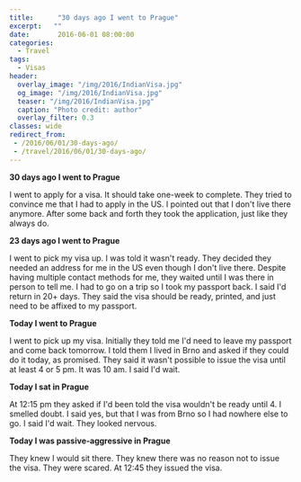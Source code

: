 ```yaml
---
title:      "30 days ago I went to Prague"
excerpt:   ""
date:       2016-06-01 08:00:00
categories:
  - Travel
tags:
  - Visas
header:
  overlay_image: "/img/2016/IndianVisa.jpg"
  og_image: "/img/2016/IndianVisa.jpg"
  teaser: "/img/2016/IndianVisa.jpg"
  caption: "Photo credit: author"
  overlay_filter: 0.3
classes: wide
redirect_from:
 - /2016/06/01/30-days-ago/
 - /travel/2016/06/01/30-days-ago/
---
```


**30 days ago I went to Prague**

I went to apply for a visa. It should take one-week to complete.
They tried to convince me that I had to apply in the US. I pointed
out that I don't live there anymore. After some back and forth they
took the application, just like they always do.

**23 days ago I went to Prague**

I went to pick my visa up. I was told it wasn't ready. They decided
they needed an address for me in the US even though I don't live
there. Despite having multiple contact methods for me, they waited
until I was there in person to tell me. I had to go on a trip so
I took my passport back. I said I'd return in 20+ days. They said
the visa should be ready, printed, and just need to be affixed to
my passport.

**Today I went to Prague**

I went to pick up my visa. Initially they told me I'd need to leave
my passport and come back tomorrow. I told them I lived in Brno and
asked if they could do it today, as promised. They said it wasn't
possible to issue the visa until at least 4 or 5 pm. It was 10 am.
I said I'd wait.

**Today I sat in Prague**

At 12:15 pm they asked if I'd been told the visa wouldn't be ready
until 4. I smelled doubt.  I said yes, but that I was from Brno so
I had nowhere else to go. I said I'd wait. They looked nervous.

**Today I was passive-aggressive in Prague**

They knew I would sit there. They knew there was no reason not to
issue the visa. They were scared. At 12:45 they issued the visa.

